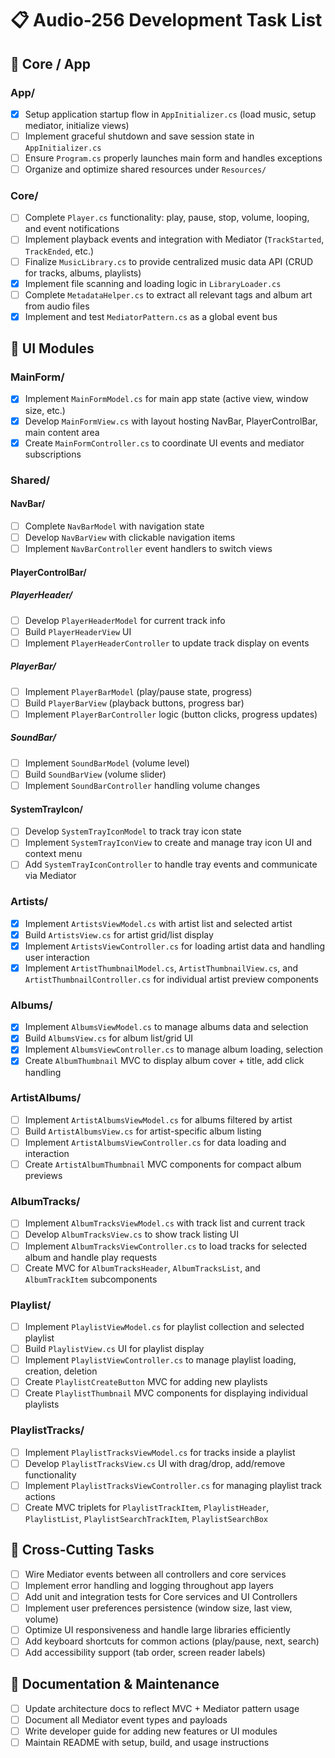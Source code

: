 # 📋 Audio-256 Development Task List

## 🔹 Core / App

### App/
- [x] Setup application startup flow in `AppInitializer.cs` (load music, setup mediator, initialize views)
- [ ] Implement graceful shutdown and save session state in `AppInitializer.cs`
- [ ] Ensure `Program.cs` properly launches main form and handles exceptions
- [ ] Organize and optimize shared resources under `Resources/`

### Core/
- [ ] Complete `Player.cs` functionality: play, pause, stop, volume, looping, and event notifications
- [ ] Implement playback events and integration with Mediator (`TrackStarted`, `TrackEnded`, etc.)
- [ ] Finalize `MusicLibrary.cs` to provide centralized music data API (CRUD for tracks, albums, playlists)
- [x] Implement file scanning and loading logic in `LibraryLoader.cs`
- [ ] Complete `MetadataHelper.cs` to extract all relevant tags and album art from audio files
- [x] Implement and test `MediatorPattern.cs` as a global event bus

## 🔹 UI Modules

### MainForm/
- [x] Implement `MainFormModel.cs` for main app state (active view, window size, etc.)
- [x] Develop `MainFormView.cs` with layout hosting NavBar, PlayerControlBar, main content area
- [x] Create `MainFormController.cs` to coordinate UI events and mediator subscriptions

### Shared/

#### NavBar/
- [ ] Complete `NavBarModel` with navigation state
- [ ] Develop `NavBarView` with clickable navigation items
- [ ] Implement `NavBarController` event handlers to switch views

#### PlayerControlBar/

##### PlayerHeader/
- [ ] Develop `PlayerHeaderModel` for current track info
- [ ] Build `PlayerHeaderView` UI
- [ ] Implement `PlayerHeaderController` to update track display on events

##### PlayerBar/
- [ ] Implement `PlayerBarModel` (play/pause state, progress)
- [ ] Build `PlayerBarView` (playback buttons, progress bar)
- [ ] Implement `PlayerBarController` logic (button clicks, progress updates)

##### SoundBar/
- [ ] Implement `SoundBarModel` (volume level)
- [ ] Build `SoundBarView` (volume slider)
- [ ] Implement `SoundBarController` handling volume changes

#### SystemTrayIcon/
- [ ] Develop `SystemTrayIconModel` to track tray icon state
- [ ] Implement `SystemTrayIconView` to create and manage tray icon UI and context menu
- [ ] Add `SystemTrayIconController` to handle tray events and communicate via Mediator

### Artists/
- [x] Implement `ArtistsViewModel.cs` with artist list and selected artist
- [x] Build `ArtistsView.cs` for artist grid/list display
- [x] Implement `ArtistsViewController.cs` for loading artist data and handling user interaction
- [x] Implement `ArtistThumbnailModel.cs`, `ArtistThumbnailView.cs`, and `ArtistThumbnailController.cs` for individual artist preview components

### Albums/
- [x] Implement `AlbumsViewModel.cs` to manage albums data and selection
- [x] Build `AlbumsView.cs` for album list/grid UI
- [x] Implement `AlbumsViewController.cs` to manage album loading, selection
- [x] Create `AlbumThumbnail` MVC to display album cover + title, add click handling

### ArtistAlbums/
- [ ] Implement `ArtistAlbumsViewModel.cs` for albums filtered by artist
- [ ] Build `ArtistAlbumsView.cs` for artist-specific album listing
- [ ] Implement `ArtistAlbumsViewController.cs` for data loading and interaction
- [ ] Create `ArtistAlbumThumbnail` MVC components for compact album previews

### AlbumTracks/
- [ ] Implement `AlbumTracksViewModel.cs` with track list and current track
- [ ] Develop `AlbumTracksView.cs` to show track listing UI
- [ ] Implement `AlbumTracksViewController.cs` to load tracks for selected album and handle play requests
- [ ] Create MVC for `AlbumTracksHeader`, `AlbumTracksList`, and `AlbumTrackItem` subcomponents

### Playlist/
- [ ] Implement `PlaylistViewModel.cs` for playlist collection and selected playlist
- [ ] Build `PlaylistView.cs` UI for playlist display
- [ ] Implement `PlaylistViewController.cs` to manage playlist loading, creation, deletion
- [ ] Create `PlaylistCreateButton` MVC for adding new playlists
- [ ] Create `PlaylistThumbnail` MVC components for displaying individual playlists

### PlaylistTracks/
- [ ] Implement `PlaylistTracksViewModel.cs` for tracks inside a playlist
- [ ] Develop `PlaylistTracksView.cs` UI with drag/drop, add/remove functionality
- [ ] Implement `PlaylistTracksViewController.cs` for managing playlist track actions
- [ ] Create MVC triplets for `PlaylistTrackItem`, `PlaylistHeader`, `PlaylistList`, `PlaylistSearchTrackItem`, `PlaylistSearchBox`

## 🔧 Cross-Cutting Tasks
- [ ] Wire Mediator events between all controllers and core services
- [ ] Implement error handling and logging throughout app layers
- [ ] Add unit and integration tests for Core services and UI Controllers
- [ ] Implement user preferences persistence (window size, last view, volume)
- [ ] Optimize UI responsiveness and handle large libraries efficiently
- [ ] Add keyboard shortcuts for common actions (play/pause, next, search)
- [ ] Add accessibility support (tab order, screen reader labels)

## 📝 Documentation & Maintenance
- [ ] Update architecture docs to reflect MVC + Mediator pattern usage
- [ ] Document all Mediator event types and payloads
- [ ] Write developer guide for adding new features or UI modules
- [ ] Maintain README with setup, build, and usage instructions
